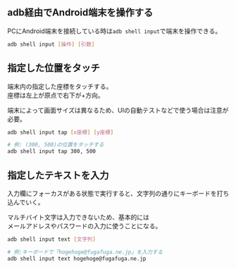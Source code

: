 ## adb経由でAndroid端末を操作する
PCにAndroid端末を接続している時は`adb shell input`で端末を操作できる。

```bash
adb shell input [操作] [引数]
```

## 指定した位置をタッチ
端末内の指定した座標をタッチする。  
座標は左上が原点で右下が+方向。

端末によって画面サイズは異なるため、UIの自動テストなどで使う場合は注意が必要。
```bash
adb shell input tap [x座標] [y座標]

# 例: (300, 500)の位置をタッチする
adb shell input tap 300, 500
```

## 指定したテキストを入力
入力欄にフォーカスがある状態で実行すると、文字列の通りにキーボードを打ち込んでいく。

マルチバイト文字は入力できないため、基本的には  
メールアドレスやパスワードの入力に使うことになる。
```bash
adb shell input text [文字列]

# 例:キーボードで「hogehoge@fugafuga.ne.jp」を入力する
adb shell input text hogehoge@fugafuga.ne.jp
```